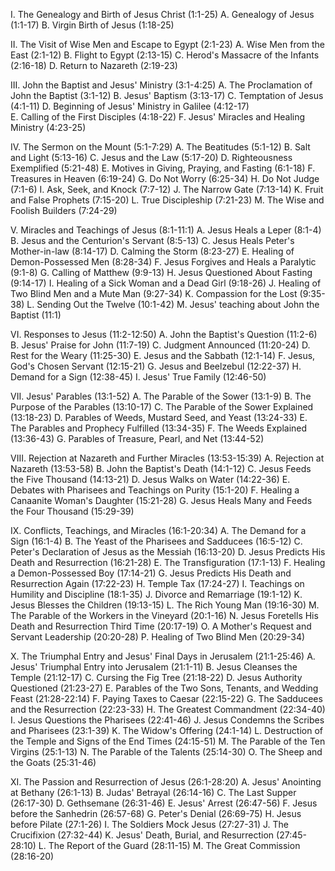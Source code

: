 I. The Genealogy and Birth of Jesus Christ (1:1-25)
    A. Genealogy of Jesus (1:1-17)
    B. Virgin Birth of Jesus (1:18-25)

II. The Visit of Wise Men and Escape to Egypt (2:1-23)
    A. Wise Men from the East (2:1-12)
    B. Flight to Egypt (2:13-15)
    C. Herod's Massacre of the Infants (2:16-18)
    D. Return to Nazareth (2:19-23)

III. John the Baptist and Jesus' Ministry (3:1-4:25)
    A. The Proclamation of John the Baptist (3:1-12)
    B. Jesus' Baptism (3:13-17)
    C. Temptation of Jesus (4:1-11)
    D. Beginning of Jesus' Ministry in Galilee (4:12-17)   
    E. Calling of the First Disciples (4:18-22)
    F. Jesus' Miracles and Healing Ministry (4:23-25)

IV. The Sermon on the Mount (5:1-7:29)
    A. The Beatitudes (5:1-12)
    B. Salt and Light (5:13-16)
    C. Jesus and the Law (5:17-20)
    D. Righteousness Exemplified (5:21-48)
    E. Motives in Giving, Praying, and Fasting (6:1-18)
    F. Treasures in Heaven (6:19-24)
    G. Do Not Worry (6:25-34)
    H. Do Not Judge (7:1-6)
    I. Ask, Seek, and Knock (7:7-12)
    J. The Narrow Gate (7:13-14)
    K. Fruit and False Prophets (7:15-20)
    L. True Discipleship (7:21-23)
    M. The Wise and Foolish Builders (7:24-29)

V. Miracles and Teachings of Jesus (8:1-11:1)
    A. Jesus Heals a Leper (8:1-4)
    B. Jesus and the Centurion's Servant (8:5-13)
    C. Jesus Heals Peter's Mother-in-law (8:14-17)
    D. Calming the Storm (8:23-27)
    E. Healing of Demon-Possessed Men (8:28-34)
    F. Jesus Forgives and Heals a Paralytic (9:1-8)
    G. Calling of Matthew (9:9-13)
    H. Jesus Questioned About Fasting (9:14-17)
    I. Healing of a Sick Woman and a Dead Girl (9:18-26)
    J. Healing of Two Blind Men and a Mute Man (9:27-34)
    K. Compassion for the Lost (9:35-38)
    L. Sending Out the Twelve (10:1-42)
    M. Jesus' teaching about John the Baptist (11:1)

VI. Responses to Jesus (11:2-12:50)
    A. John the Baptist's Question (11:2-6)
    B. Jesus' Praise for John (11:7-19)
    C. Judgment Announced (11:20-24)
    D. Rest for the Weary (11:25-30)
    E. Jesus and the Sabbath (12:1-14)
    F. Jesus, God's Chosen Servant (12:15-21)
    G. Jesus and Beelzebul (12:22-37)
    H. Demand for a Sign (12:38-45)
    I. Jesus' True Family (12:46-50)

VII. Jesus' Parables (13:1-52)
    A. The Parable of the Sower (13:1-9)
    B. The Purpose of the Parables (13:10-17)
    C. The Parable of the Sower Explained (13:18-23)
    D. Parables of Weeds, Mustard Seed, and Yeast (13:24-33)
    E. The Parables and Prophecy Fulfilled (13:34-35)
    F. The Weeds Explained (13:36-43)
    G. Parables of Treasure, Pearl, and Net (13:44-52)

VIII. Rejection at Nazareth and Further Miracles (13:53-15:39)
    A. Rejection at Nazareth (13:53-58)
    B. John the Baptist's Death (14:1-12)
    C. Jesus Feeds the Five Thousand (14:13-21)
    D. Jesus Walks on Water (14:22-36)
    E. Debates with Pharisees and Teachings on Purity (15:1-20)
    F. Healing a Canaanite Woman's Daughter (15:21-28)
    G. Jesus Heals Many and Feeds the Four Thousand (15:29-39)

IX. Conflicts, Teachings, and Miracles (16:1-20:34)
    A. The Demand for a Sign (16:1-4)
    B. The Yeast of the Pharisees and Sadducees (16:5-12)
    C. Peter's Declaration of Jesus as the Messiah (16:13-20)
    D. Jesus Predicts His Death and Resurrection (16:21-28)
    E. The Transfiguration (17:1-13)
    F. Healing a Demon-Possessed Boy (17:14-21)
    G. Jesus Predicts His Death and Resurrection Again (17:22-23)
    H. Temple Tax (17:24-27)
    I. Teachings on Humility and Discipline (18:1-35)
    J. Divorce and Remarriage (19:1-12)
    K. Jesus Blesses the Children (19:13-15)
    L. The Rich Young Man (19:16-30)
    M. The Parable of the Workers in the Vineyard (20:1-16)
    N. Jesus Foretells His Death and Resurrection Third Time (20:17-19)
    O. A Mother's Request and Servant Leadership (20:20-28)
    P. Healing of Two Blind Men (20:29-34)

X. The Triumphal Entry and Jesus' Final Days in Jerusalem (21:1-25:46)
    A. Jesus' Triumphal Entry into Jerusalem (21:1-11)
    B. Jesus Cleanses the Temple (21:12-17)
    C. Cursing the Fig Tree (21:18-22)
    D. Jesus Authority Questioned (21:23-27)
    E. Parables of the Two Sons, Tenants, and Wedding Feast (21:28-22:14)
    F. Paying Taxes to Caesar (22:15-22)
    G. The Sadducees and the Resurrection (22:23-33)
    H. The Greatest Commandment (22:34-40)
    I. Jesus Questions the Pharisees (22:41-46)
    J. Jesus Condemns the Scribes and Pharisees (23:1-39)
    K. The Widow's Offering (24:1-14)
    L. Destruction of the Temple and Signs of the End Times (24:15-51)
    M. The Parable of the Ten Virgins (25:1-13)
    N. The Parable of the Talents (25:14-30)
    O. The Sheep and the Goats (25:31-46)

XI. The Passion and Resurrection of Jesus (26:1-28:20)
    A. Jesus' Anointing at Bethany (26:1-13)
    B. Judas' Betrayal (26:14-16)
    C. The Last Supper (26:17-30)
    D. Gethsemane (26:31-46)
    E. Jesus' Arrest (26:47-56)
    F. Jesus before the Sanhedrin (26:57-68)
    G. Peter's Denial (26:69-75)
    H. Jesus before Pilate (27:1-26)
    I. The Soldiers Mock Jesus (27:27-31)
    J. The Crucifixion (27:32-44)
    K. Jesus' Death, Burial, and Resurrection (27:45-28:10)
    L. The Report of the Guard (28:11-15)
    M. The Great Commission (28:16-20)